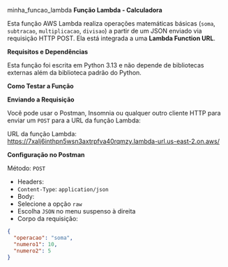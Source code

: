  minha_funcao_lambda
**Função Lambda - Calculadora**

Esta função AWS Lambda realiza operações matemáticas básicas (`soma`, `subtracao`, `multiplicacao`, `divisao`) a partir de um JSON enviado via requisição HTTP POST. Ela está integrada a uma **Lambda Function URL**.


**Requisitos e Dependências**

Esta função foi escrita em Python 3.13 e não depende de bibliotecas externas além da biblioteca padrão do Python.


**Como Testar a Função**

**Enviando a Requisição**

Você pode usar o Postman, Insomnia ou qualquer outro cliente HTTP para enviar um `POST` para a URL da função Lambda:

URL da função Lambda:
https://7xalj6inthpn5wsn3axtrpfva40rqmzy.lambda-url.us-east-2.on.aws/

**Configuração no Postman**

Método: `POST`
  - Headers:
  - `Content-Type`: `application/json`
  - Body:
  - Selecione a opção `raw`
  - Escolha `JSON` no menu suspenso à direita
  - Corpo da requisição:

```json do evento
{
  "operacao": "soma",
  "numero1": 10,
  "numero2": 5
}
